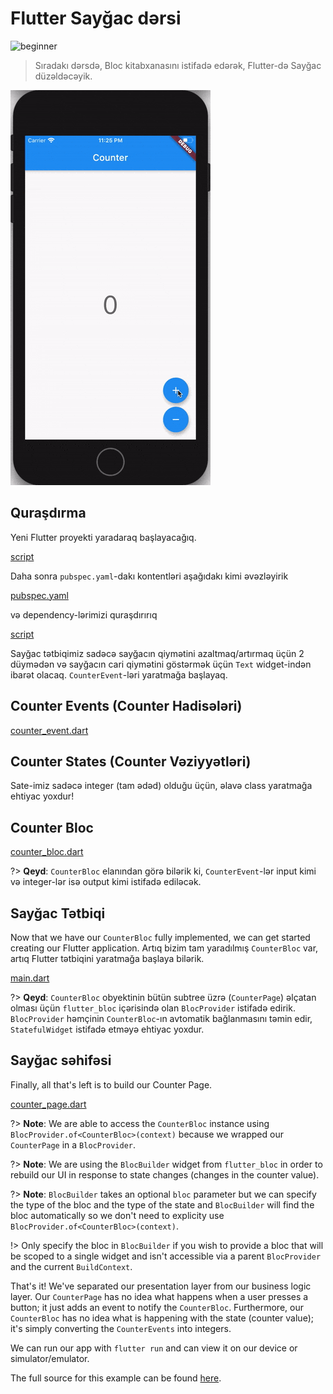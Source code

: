 # Flutter Sayğac dərsi

![beginner](https://img.shields.io/badge/level-beginner-green.svg)

> Sıradakı dərsdə, Bloc kitabxanasını istifadə edərək, Flutter-də Sayğac düzəldəcəyik.

![demo](../assets/gifs/flutter_counter.gif)

## Quraşdırma

Yeni Flutter proyekti yaradaraq başlayacağıq.

[script](../_snippets/flutter_counter_tutorial/flutter_create.sh.md ':include')

Daha sonra `pubspec.yaml`-dakı kontentləri aşağıdakı kimi əvəzləyirik

[pubspec.yaml](../_snippets/flutter_counter_tutorial/pubspec.yaml.md ':include')

və dependency-lərimizi quraşdırırıq

[script](../_snippets/flutter_counter_tutorial/flutter_packages_get.sh.md ':include')

Sayğac tətbiqimiz sadəcə sayğacın qiymətini azaltmaq/artırmaq üçün 2 düymədən və sayğacın cari qiymətini göstərmək üçün `Text` widget-indən ibarət olacaq. `CounterEvent`-ləri yaratmağa başlayaq.

## Counter Events (Counter Hadisələri)

[counter_event.dart](../_snippets/flutter_counter_tutorial/counter_event.dart.md ':include')

## Counter States (Counter Vəziyyətləri)

Sate-imiz sadəcə integer (tam ədəd) olduğu üçün, əlavə class yaratmağa ehtiyac yoxdur!

## Counter Bloc

[counter_bloc.dart](../_snippets/flutter_counter_tutorial/counter_bloc.dart.md ':include')

?> **Qeyd**: `CounterBloc` elanından görə bilərik ki, `CounterEvent`-lər input kimi və integer-lər isə output kimi istifadə ediləcək.

## Sayğac Tətbiqi

Now that we have our `CounterBloc` fully implemented, we can get started creating our Flutter application.
Artıq bizim tam yaradılmış `CounterBloc` var, artıq Flutter tətbiqini yaratmağa başlaya bilərik.

[main.dart](../_snippets/flutter_counter_tutorial/main.dart.md ':include')

?> **Qeyd**: `CounterBloc` obyektinin bütün subtree üzrə (`CounterPage`) əlçatan olması üçün `flutter_bloc` içərisində olan `BlocProvider` istifadə edirik. `BlocProvider` həmçinin `CounterBloc`-ın avtomatik bağlanmasını təmin edir, `StatefulWidget` istifadə etməyə ehtiyac yoxdur.

## Sayğac səhifəsi

Finally, all that's left is to build our Counter Page.

[counter_page.dart](../_snippets/flutter_counter_tutorial/counter_page.dart.md ':include')

?> **Note**: We are able to access the `CounterBloc` instance using `BlocProvider.of<CounterBloc>(context)` because we wrapped our `CounterPage` in a `BlocProvider`.

?> **Note**: We are using the `BlocBuilder` widget from `flutter_bloc` in order to rebuild our UI in response to state changes (changes in the counter value).

?> **Note**: `BlocBuilder` takes an optional `bloc` parameter but we can specify the type of the bloc and the type of the state and `BlocBuilder` will find the bloc automatically so we don't need to explicity use `BlocProvider.of<CounterBloc>(context)`.

!> Only specify the bloc in `BlocBuilder` if you wish to provide a bloc that will be scoped to a single widget and isn't accessible via a parent `BlocProvider` and the current `BuildContext`.

That's it! We've separated our presentation layer from our business logic layer. Our `CounterPage` has no idea what happens when a user presses a button; it just adds an event to notify the `CounterBloc`. Furthermore, our `CounterBloc` has no idea what is happening with the state (counter value); it's simply converting the `CounterEvents` into integers.

We can run our app with `flutter run` and can view it on our device or simulator/emulator.

The full source for this example can be found [here](https://github.com/felangel/Bloc/tree/master/packages/flutter_bloc/example).

